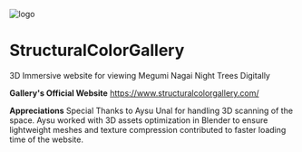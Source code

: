 
![logo](https://github.com/Dinoel27/StructuralColorGallery/assets/28908217/288d1230-f06d-404d-a3fb-71734e71d278)

# StructuralColorGallery
3D Immersive website for viewing Megumi Nagai Night Trees Digitally 

**Gallery's Official Website**
https://www.structuralcolorgallery.com/

**Appreciations**
Special Thanks to Aysu Unal for handling 3D scanning of the space. Aysu worked with 3D assets optimization in Blender to ensure lightweight meshes and texture compression contributed to faster loading time of the website.  


